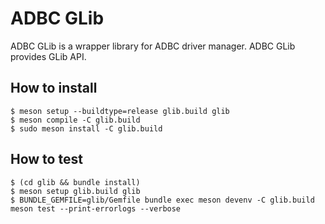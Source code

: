<!---
  Licensed to the Apache Software Foundation (ASF) under one
  or more contributor license agreements.  See the NOTICE file
  distributed with this work for additional information
  regarding copyright ownership.  The ASF licenses this file
  to you under the Apache License, Version 2.0 (the
  "License"); you may not use this file except in compliance
  with the License.  You may obtain a copy of the License at

    http://www.apache.org/licenses/LICENSE-2.0

  Unless required by applicable law or agreed to in writing,
  software distributed under the License is distributed on an
  "AS IS" BASIS, WITHOUT WARRANTIES OR CONDITIONS OF ANY
  KIND, either express or implied.  See the License for the
  specific language governing permissions and limitations
  under the License.
-->

# ADBC GLib

ADBC GLib is a wrapper library for ADBC driver manager. ADBC GLib
provides GLib API.

## How to install

```console
$ meson setup --buildtype=release glib.build glib
$ meson compile -C glib.build
$ sudo meson install -C glib.build
```

## How to test

```console
$ (cd glib && bundle install)
$ meson setup glib.build glib
$ BUNDLE_GEMFILE=glib/Gemfile bundle exec meson devenv -C glib.build meson test --print-errorlogs --verbose
```
